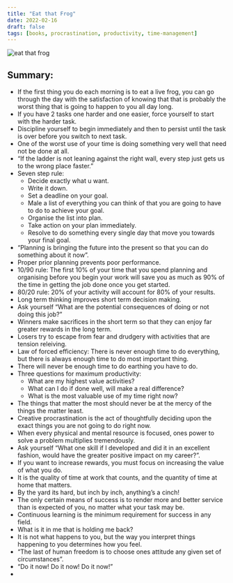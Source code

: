 ```yaml
---
title: "Eat that Frog"
date: 2022-02-16
draft: false
tags: [books, procrastination, productivity, time-management]
---
```


![eat that frog](/eat-that-frog.jpeg)

## Summary: 

* If the first thing you do each morning is to eat a live frog, you can go through the day with the satisfaction of knowing that that is probably the worst thing that is going to happen to you all day long.
* If you have 2 tasks one harder and one easier, force yourself to start with the harder task.
* Discipline yourself to begin immediately and then to persist until the task is over before you switch to next task.
* One of the worst use of your time is doing something very well that need not be done at all.
* “If the ladder is not leaning against the right wall, every step just gets us to the wrong place faster.”
* Seven step rule:
    * Decide exactly what u want.
    * Write it down.
    * Set a deadline on your goal.
    * Male a list of everything you can think of that you are going to have to do to achieve your goal.
    * Organise the list into plan.
    * Take action on your plan immediately.
    * Resolve to do something every single day that move you towards your final goal.
* “Planning is bringing the future into the present so that you can do something about it now”.
* Proper prior planning prevents poor performance.
* 10/90 rule: The first 10% of your time that you spend planning and organising before you begin your work will save you as much as 90% of the time in getting the job done once you get started.
* 80/20 rule: 20% of your activity will account for 80% of your results.
* Long term thinking improves short term decision making.
* Ask yourself “What are the potential consequences of doing or not doing this job?”
* Winners make sacrifices in the short term so that they can enjoy far greater rewards in the long term.
* Losers try to escape from fear and drudgery with activities that are tension releiving.
* Law of forced efficiency: There is never enough time to do everything, but there is always enough time to do most important thing.
* There will never be enough time to do earthing you have to do.
* Three questions for maximum productivity:
    * What are my highest value activities?
    * What can I do if done well, will make a real difference?
    * What is the most valuable use of my time right now?
* The things that matter the most should never be at the mercy of the things the matter least.
* Creative procrastination is the act of thoughtfully deciding upon the exact things you are not going to do right now.
* When every physical and mental resource is focused, ones power to solve a problem multiplies tremendously.
* Ask yourself “What one skill if I developed and did it in an excellent fashion, would have the greater positive impact on my career?”.
* If you want to increase rewards, you must focus on increasing the value of what you do.
* It is the quality of time at work that counts, and the quantity of time at home that matters.
* By the yard its hard, but inch by inch, anything’s a cinch!
* The only certain means of success is to render more and better service than is expected of you, no matter what your task may be.
* Continuous learning is the minimum requirement for success in any field.
* What is it in me that is holding me back?
* It is not what happens to you, but the way you interpret things happening to you determines how you feel.
* “The last of human freedom is to choose ones attitude any given set of circumstances”.
* “Do it now! Do it now! Do it now!”
* 
